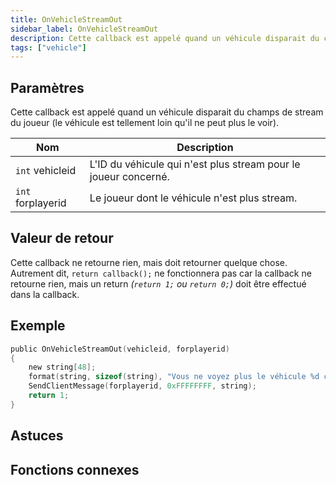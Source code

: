 ```yaml
---
title: OnVehicleStreamOut
sidebar_label: OnVehicleStreamOut
description: Cette callback est appelé quand un véhicule disparait du champs de stream du joueur (le véhicule est tellement loin qu'il ne peut plus le voir).
tags: ["vehicle"]
---
```


## Paramètres

Cette callback est appelé quand un véhicule disparait du champs de stream du joueur (le véhicule est tellement loin qu'il ne peut plus le voir).

| Nom               | Description                                                     |
| ----------------- | --------------------------------------------------------------- |
| `int` vehicleid   | L'ID du véhicule qui n'est plus stream pour le joueur concerné. |
| `int` forplayerid | Le joueur dont le véhicule n'est plus stream.                   |

## Valeur de retour

Cette callback ne retourne rien, mais doit retourner quelque chose. Autrement dit, `return callback();` ne fonctionnera pas car la callback ne retourne rien, mais un return _(`return 1;` ou `return 0;`)_ doit être effectué dans la callback.

## Exemple

```c
public OnVehicleStreamOut(vehicleid, forplayerid)
{
    new string[48];
    format(string, sizeof(string), "Vous ne voyez plus le véhicule %d car celui-ci est trop loin.", vehicleid);
    SendClientMessage(forplayerid, 0xFFFFFFFF, string);
    return 1;
}
```

## Astuces

<TipNPCCallbacks />

## Fonctions connexes
